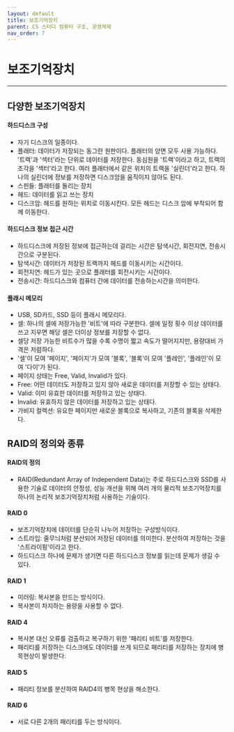 ```yaml
---
layout: default
title: 보조기억장치
parent: CS 스터디 컴퓨터 구조, 운영체제
nav_order: 7
---
```


# 보조기억장치

---

## 다양한 보조기억장치

#### 하드디스크 구성

- 자기 디스크의 일종이다.
- 플래터: 데이터가 저장되는 동그란 원판이다. 플래터의 양면 모두 사용 가능하다. '트랙'과 '섹터'라는 단위로 데이터를 저장한다. 동심원을 '트랙'이라고 하고, 트랙의 조각을 '섹터'라고 한다. 여러 플래터에서 같은 위치의 트랙을 '실린더'라고 한다. 하나의 실린더에 정보를 저장하면 디스크암을 움직이지 않아도 된다.
- 스핀들: 플래터를 돌리는 장치
- 헤드: 데이터를 읽고 쓰는 장치
- 디스크암: 헤드를 원하는 위치로 이동시킨다. 모든 헤드는 디스크 암에 부착되어 함께 이동한다.

#### 하드디스크 정보 접근 시간

- 하드디스크에 저장된 정보에 접근하는데 걸리는 시간은 탐색시간, 회전지연, 전송시간으로 구분된다.
- 탐색시간: 데이터가 저장된 트랙까지 헤드를 이동시키는 시간이다.
- 회전지연: 헤드가 있는 곳으로 플래터를 회전시키는 시간이다.
- 전송시간: 하드디스크와 컴퓨터 간에 데이터를 전송하는시간을 의미한다.

#### 플래시 메모리

- USB, SD카드, SSD 등이 플래시 메모리다.
- 셀: 하나의 셀에 저장가능한 '비트'에 따라 구분한다. 셀에 일정 횟수 이상 데이터를 쓰고 지우면 해당 셀은 더이상 정보를 저장할 수 없다.
- 셀당 저장 가능한 비트수가 많을 수록 수명이 짧고 속도가 떨어지지만, 용량대비 가격은 저렴하다.
- '셀'이 모여 '페이지', '페이지'가 모여 '블록', '블록'이 모여 '플레인', '플레인'이 모여 '다이'가 된다.
- 페이지 상태는 Free, Valid, Invalid가 있다.
- Free: 어떤 데이터도 저장하고 있지 않아 새로운 데이터를 저장할 수 있는 상태다.
- Valid: 이미 유효한 데이터를 저장하고 있는 상태다.
- Invalid: 유효하지 않은 데이터를 저장하고 있는 상태다.
- 가비지 컬렉션: 유요한 페이지만 새로운 블록으로 복사하고, 기존의 블록을 삭제한다.

## RAID의 정의와 종류

#### RAID의 정의

- RAID(Redundant Array of Independent Data)는 주로 하드디스크와 SSD를 사용한 기술로 데이터의 안정성, 성능 개선을 위해 여러 개의 물리적 보조기억장치를 하나의 논리적 보조기억장치처럼 사용하는 기술이다.

#### RAID 0

- 보조기억장치에 데이터를 단순히 나누어 저장하는 구성방식이다.
- 스트라입: 줄무늬처럼 분산되어 저장된 데이터를 의미한다. 분산하여 저장하는 것을 '스트라이핑'이라고 한다.
- 하드디스크 하나에 문제가 생기면 다른 하드디스크 정보를 읽는데 문제가 생길 수 있다.

#### RAID 1

- 미러링: 복사본을 만드는 방식이다.
- 복사본이 차지하는 용량을 사용할 수 없다.

#### RAID 4

- 복사본 대신 오류를 검출하고 복구하기 위한 '패리티 비트'를 저장한다.
- 패리티를 저장하는 디스크에도 데이터를 쓰게 되므로 패리티를 저장하는 장치에 병목현상이 발생한다.

#### RAID 5

- 패리티 정보를 분산하여 RAID4의 병목 현상을 해소한다.

#### RAID 6

- 서로 다른 2개의 패리티를 두는 방식이다. 
